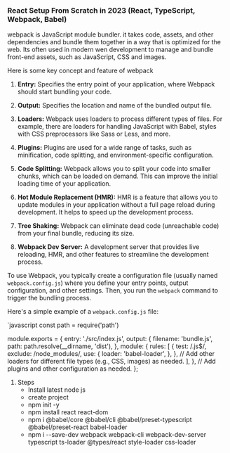 
### React Setup From Scratch in 2023 (React, TypeScript, Webpack, Babel)

webpack is JavaScript module bundler. it takes code, assets, and other dependencies and bundle them together in a way that is optimized for the web. Its often used in modern wen development to manage and bundle front-end assets, such as JavaScript, CSS and images.

Here is some key concept and feature of webpack

1. **Entry:** Specifies the entry point of your application, where Webpack should start bundling your code.
    
2. **Output:** Specifies the location and name of the bundled output file.
    
3. **Loaders:** Webpack uses loaders to process different types of files. For example, there are loaders for handling JavaScript with Babel, styles with CSS preprocessors like Sass or Less, and more.
    
4. **Plugins:** Plugins are used for a wide range of tasks, such as minification, code splitting, and environment-specific configuration.
    
5. **Code Splitting:** Webpack allows you to split your code into smaller chunks, which can be loaded on demand. This can improve the initial loading time of your application.
    
6. **Hot Module Replacement (HMR):** HMR is a feature that allows you to update modules in your application without a full page reload during development. It helps to speed up the development process.
    
7. **Tree Shaking:** Webpack can eliminate dead code (unreachable code) from your final bundle, reducing its size.
    
8. **Webpack Dev Server:** A development server that provides live reloading, HMR, and other features to streamline the development process.

To use Webpack, you typically create a configuration file (usually named `webpack.config.js`) where you define your entry points, output configuration, and other settings. Then, you run the `webpack` command to trigger the bundling process.

Here's a simple example of a `webpack.config.js` file:

`javascript
const path = require('path')

module.exports = {
  entry: './src/index.js',
  output: {
    filename: 'bundle.js',
    path: path.resolve(__dirname, 'dist'),
  },
  module: {
    rules: [
      {
        test: /\.js$/,
        exclude: /node_modules/,
        use: {
          loader: 'babel-loader',
        },
      },
      // Add other loaders for different file types (e.g., CSS, images) as needed.
    ],
  },
  // Add plugins and other configuration as needed.
};


1. Steps
   - Install latest node js
   - create project
   - npm init -y
   - npm install react react-dom
   - npm i @babel/core @babel/cli @babel/preset-typescript @babel/preset-react babel-loader
   - npm i --save-dev webpack webpack-cli webpack-dev-server typescript ts-loader @types/react style-loader css-loader
   